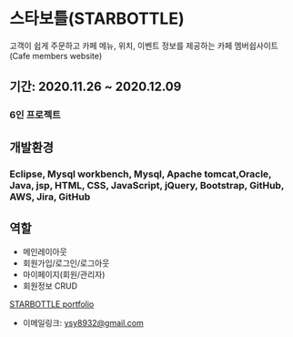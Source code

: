 # 스타보틀(STARBOTTLE) 
고객이 쉽게 주문하고 카페 메뉴, 위치, 이벤트 정보를 제공하는 카페 멤버쉽사이트(Cafe members website)

## 기간: 2020.11.26 ~ 2020.12.09

### 6인 프로젝트

## 개발환경

### Eclipse, Mysql workbench, Mysql, Apache tomcat,Oracle, Java, jsp, HTML, CSS, JavaScript, jQuery, Bootstrap, GitHub, AWS, Jira, GitHub

## **역할**

- 메인레이아웃
- 회원가입/로그인/로그아웃
- 마이페이지(회원/관리자)
- 회원정보 CRUD

[STARBOTTLE portfolio](https://www.notion.so/STARBOTTLE-5beeaaef493042f4b7f0a6122da91f76)

* 이메일링크: <ysy8932@gmail.com>

